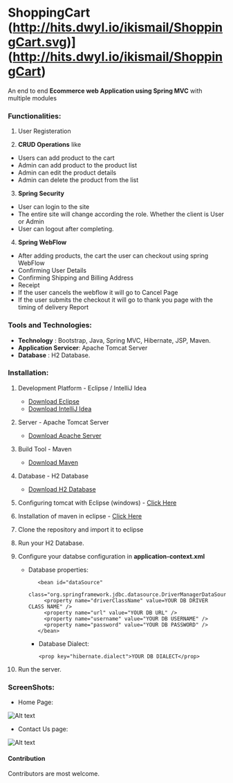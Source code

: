 # ShoppingCart (http://hits.dwyl.io/ikismail/ShoppingCart.svg)](http://hits.dwyl.io/ikismail/ShoppingCart)

An end to end **Ecommerce web Application using Spring MVC** with multiple
modules

### Functionalities:

1. User Registeration

2. **CRUD Operations** like

* Users can add product to the cart
* Admin can add product to the product list
* Admin can edit the product details
* Admin can delete the product from the list

3. **Spring Security**

* User can login to the site
* The entire site will change according the role. Whether the client is User or Admin
* User can logout after completing.

4. **Spring WebFlow**

* After adding products, the cart the user can checkout using spring WebFlow
* Confirming User Details
* Confirming Shipping and Billing Address
* Receipt
* If the user cancels the webflow it will go to Cancel Page
* If the user submits the checkout it will go to thank you page with the timing of delivery Report

### Tools and Technologies:

* **Technology** : Bootstrap, Java, Spring MVC, Hibernate, JSP, Maven.
* **Application Servicer**: Apache Tomcat Server
* **Database** : H2 Database.

### Installation:

1. Development Platform - Eclipse / IntelliJ Idea
   * [Download Eclipse](https://www.eclipse.org/downloads/packages/eclipse-ide-java-ee-developers/mars2)
   * [Download IntelliJ Idea](https://www.jetbrains.com/idea/download/#section=windows)
2. Server - Apache Tomcat Server

   * [Download Apache Server](https://tomcat.apache.org/download-70.cgi)

3. Build Tool - Maven

   * [Download Maven](https://maven.apache.org/download.cgi)

4. Database - H2 Database

   * [Download H2 Database](http://www.h2database.com/html/download.html)

5. Configuring tomcat with Eclipse (windows) - [Click Here](https://javatutorial.net/run-tomcat-from-eclipse)

6. Installation of maven in eclipse - [Click Here](https://stackoverflow.com/questions/8620127/maven-in-eclipse-step-by-step-installation)

7. Clone the repository and import it to eclipse

8. Run your H2 Database.

9. Configure your databse configuration in **application-context.xml**

   * Database properties:


        <!-- database properties DataSource -->

            <bean id="dataSource"
              class="org.springframework.jdbc.datasource.DriverManagerDataSource">
              <property name="driverClassName" value=YOUR DB DRIVER CLASS NAME" />
              <property name="url" value="YOUR DB URL" />
              <property name="username" value="YOUR DB USERNAME" />
              <property name="password" value="YOUR DB PASSWORD" />
            </bean>

      * Database Dialect:

            <prop key="hibernate.dialect">YOUR DB DIALECT</prop>

10. Run the server.

### ScreenShots:

* Home Page:

![Alt text](https://github.com/ikismail/ShoppingCart/blob/master/src/main/webapp/WEB-INF/resource/images/screenshots/Home.jpg "Home Page")

* Contact Us page:

![Alt text](https://github.com/ikismail/ShoppingCart/blob/master/src/main/webapp/WEB-INF/resource/images/screenshots/ContactUs.png)


#### Contribution

Contributors are most welcome.
